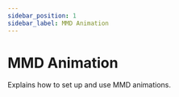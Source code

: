 ```yaml
---
sidebar_position: 1
sidebar_label: MMD Animation
---
```


# MMD Animation

Explains how to set up and use MMD animations. 